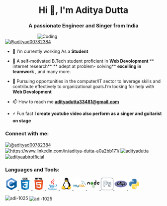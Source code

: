 <h1 align="center">Hi 👋, I'm Aditya Dutta</h1>
<h3 align="center">A passionate Engineer and Singer from India</h3>
<img align="right" alt="Coding" width="400" src="https://raw.githubusercontent.com/TheDudeThatCode/TheDudeThatCode/master/Assets/Designer.gif">

<p align="left"> <a href="https://twitter.com/@adityad00782384" target="blank"><img src="https://img.shields.io/twitter/follow/@adityad00782384?logo=twitter&style=for-the-badge" alt="@adityad00782384" /></a> </p>

- 🔭 I’m currently working As a **Student**

- 🤝 A self-motivated B.Tech student proficient in **Web Devolopment**  ** internet research** ** adept at problem- solving**  **excelling in teamwork** , and many more.

- 💼 Pursuing opportunities in the computer/lT sector to leverage skills and contribute effectively to organizational goals.I’m looking for help with **Web Devolopment**
- 📫 How to reach me **adityadutta33481@gmail.com**

- ⚡ Fun fact **I create youtube video also perform as a singer and guitarist on stage**

<h3 align="left">Connect with me:</h3>
<p align="left">
<a href="https://twitter.com/@adityad00782384" target="blank"><img align="center" src="https://raw.githubusercontent.com/rahuldkjain/github-profile-readme-generator/master/src/images/icons/Social/twitter.svg" alt="@adityad00782384" height="30" width="40" /></a>
<a href="www.linkedin.com/in/aditya-dutta-a0a2bb171" target="blank"><img align="center" src="https://raw.githubusercontent.com/rahuldkjain/github-profile-readme-generator/master/src/images/icons/Social/linked-in-alt.svg" alt="https://www.linkedin.com/in/aditya-dutta-a0a2bb171/" height="30" width="40" /></a>
<a href="https://fb.com/adityadutta" target="blank"><img align="center" src="https://raw.githubusercontent.com/rahuldkjain/github-profile-readme-generator/master/src/images/icons/Social/facebook.svg" alt="adityadutta" height="30" width="40" /></a>
<a href="https://www.youtube.com/c/adityaabirofficial" target="blank"><img align="center" src="https://raw.githubusercontent.com/rahuldkjain/github-profile-readme-generator/master/src/images/icons/Social/youtube.svg" alt="adityaabirofficial" height="30" width="40" /></a>
</p>

<h3 align="left">Languages and Tools:</h3>
<p align="left"> <a href="https://www.cprogramming.com/" target="_blank" rel="noreferrer"> <img src="https://raw.githubusercontent.com/devicons/devicon/master/icons/c/c-original.svg" alt="c" width="40" height="40"/> </a> <a href="https://www.w3schools.com/css/" target="_blank" rel="noreferrer"> <img src="https://raw.githubusercontent.com/devicons/devicon/master/icons/css3/css3-original-wordmark.svg" alt="css3" width="40" height="40"/> </a> <a href="https://www.w3.org/html/" target="_blank" rel="noreferrer"> <img src="https://raw.githubusercontent.com/devicons/devicon/master/icons/html5/html5-original-wordmark.svg" alt="html5" width="40" height="40"/> </a> <a href="https://www.java.com" target="_blank" rel="noreferrer"> <img src="https://raw.githubusercontent.com/devicons/devicon/master/icons/java/java-original.svg" alt="java" width="40" height="40"/> </a> <a href="https://www.linux.org/" target="_blank" rel="noreferrer"> <img src="https://raw.githubusercontent.com/devicons/devicon/master/icons/linux/linux-original.svg" alt="linux" width="40" height="40"/> </a> <a href="https://www.mysql.com/" target="_blank" rel="noreferrer"> <img src="https://raw.githubusercontent.com/devicons/devicon/master/icons/mysql/mysql-original-wordmark.svg" alt="mysql" width="40" height="40"/> </a> <a href="https://nodejs.org" target="_blank" rel="noreferrer"> <img src="https://raw.githubusercontent.com/devicons/devicon/master/icons/nodejs/nodejs-original-wordmark.svg" alt="nodejs" width="40" height="40"/> </a> <a href="https://www.photoshop.com/en" target="_blank" rel="noreferrer"> <img src="https://raw.githubusercontent.com/devicons/devicon/master/icons/photoshop/photoshop-line.svg" alt="photoshop" width="40" height="40"/> </a> <a href="https://www.php.net" target="_blank" rel="noreferrer"> <img src="https://raw.githubusercontent.com/devicons/devicon/master/icons/php/php-original.svg" alt="php" width="40" height="40"/> </a> <a href="https://www.python.org" target="_blank" rel="noreferrer"> <img src="https://raw.githubusercontent.com/devicons/devicon/master/icons/python/python-original.svg" alt="python" width="40" height="40"/> </a> </p>

<p><img align="left" src="https://github-readme-stats.vercel.app/api/top-langs?username=adi-1025&show_icons=true&locale=en&layout=compact" alt="adi-1025" /></p>

<p>&nbsp;<img align="center" src="https://github-readme-stats.vercel.app/api?username=adi-1025&show_icons=true&locale=en" alt="adi-1025" /></p>
